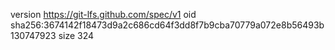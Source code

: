 version https://git-lfs.github.com/spec/v1
oid sha256:3674142f18473d9a2c686cd64f3dd8f7b9cba70779a072e8b56493b130747923
size 324
